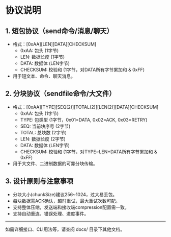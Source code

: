 # 协议说明

## 1. 短包协议（send命令/消息/聊天）
- 格式：[0xAA][LEN][DATA][CHECKSUM]
  - 0xAA: 包头 (1字节)
  - LEN: 数据长度 (1字节)
  - DATA: 数据体 (LEN字节)
  - CHECKSUM: 校验和 (1字节，对DATA所有字节累加和 & 0xFF)
- 用于短文本、命令、聊天消息。

## 2. 分块协议（sendfile命令/大文件）
- 格式：[0xAA][TYPE][SEQ(2)][TOTAL(2)][LEN(2)][DATA][CHECKSUM]
  - 0xAA: 包头 (1字节)
  - TYPE: 包类型 (1字节，0x01=DATA, 0x02=ACK, 0x03=RETRY)
  - SEQ: 当前块序号 (2字节)
  - TOTAL: 总块数 (2字节)
  - LEN: 数据长度 (2字节)
  - DATA: 数据体 (LEN字节)
  - CHECKSUM: 校验和 (1字节，对TYPE~LEN+DATA所有字节累加和 & 0xFF)
- 用于大文件、二进制数据的可靠分块传输。

## 3. 设计原则与注意事项
- 分块大小(chunkSize)建议256~1024，过大易丢包。
- 每块数据需ACK确认，超时重试，最大重试次数可配。
- 支持整体压缩，发送端和接收端compression配置需一致。
- 支持自动重连、错误处理、进度事件。

---

如需详细接口、CLI用法等，请查阅 docs/ 目录下其他文档。 